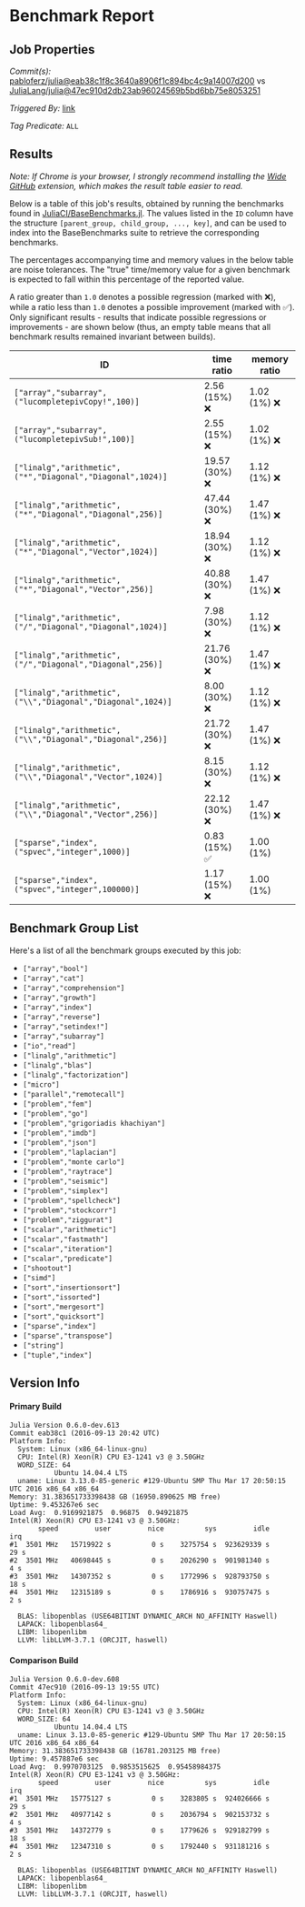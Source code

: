 # Benchmark Report

## Job Properties

*Commit(s):* [pabloferz/julia@eab38c1f8c3640a8906f1c894bc4c9a14007d200](https://github.com/pabloferz/julia/commit/eab38c1f8c3640a8906f1c894bc4c9a14007d200) vs [JuliaLang/julia@47ec910d2db23ab96024569b5bd6bb75e8053251](https://github.com/JuliaLang/julia/commit/47ec910d2db23ab96024569b5bd6bb75e8053251)

*Triggered By:* [link](https://github.com/JuliaLang/julia/pull/16986#issuecomment-246835477)

*Tag Predicate:* `ALL`

## Results

*Note: If Chrome is your browser, I strongly recommend installing the [Wide GitHub](https://chrome.google.com/webstore/detail/wide-github/kaalofacklcidaampbokdplbklpeldpj?hl=en)
extension, which makes the result table easier to read.*

Below is a table of this job's results, obtained by running the benchmarks found in
[JuliaCI/BaseBenchmarks.jl](https://github.com/JuliaCI/BaseBenchmarks.jl). The values
listed in the `ID` column have the structure `[parent_group, child_group, ..., key]`,
and can be used to index into the BaseBenchmarks suite to retrieve the corresponding
benchmarks.

The percentages accompanying time and memory values in the below table are noise tolerances. The "true"
time/memory value for a given benchmark is expected to fall within this percentage of the reported value.

A ratio greater than `1.0` denotes a possible regression (marked with :x:), while a ratio less
than `1.0` denotes a possible improvement (marked with :white_check_mark:). Only significant results - results
that indicate possible regressions or improvements - are shown below (thus, an empty table means that all
benchmark results remained invariant between builds).

| ID | time ratio | memory ratio |
|----|------------|--------------|
| `["array","subarray",("lucompletepivCopy!",100)]` | 2.56 (15%) :x: | 1.02 (1%) :x: |
| `["array","subarray",("lucompletepivSub!",100)]` | 2.55 (15%) :x: | 1.02 (1%) :x: |
| `["linalg","arithmetic",("*","Diagonal","Diagonal",1024)]` | 19.57 (30%) :x: | 1.12 (1%) :x: |
| `["linalg","arithmetic",("*","Diagonal","Diagonal",256)]` | 47.44 (30%) :x: | 1.47 (1%) :x: |
| `["linalg","arithmetic",("*","Diagonal","Vector",1024)]` | 18.94 (30%) :x: | 1.12 (1%) :x: |
| `["linalg","arithmetic",("*","Diagonal","Vector",256)]` | 40.88 (30%) :x: | 1.47 (1%) :x: |
| `["linalg","arithmetic",("/","Diagonal","Diagonal",1024)]` | 7.98 (30%) :x: | 1.12 (1%) :x: |
| `["linalg","arithmetic",("/","Diagonal","Diagonal",256)]` | 21.76 (30%) :x: | 1.47 (1%) :x: |
| `["linalg","arithmetic",("\\","Diagonal","Diagonal",1024)]` | 8.00 (30%) :x: | 1.12 (1%) :x: |
| `["linalg","arithmetic",("\\","Diagonal","Diagonal",256)]` | 21.72 (30%) :x: | 1.47 (1%) :x: |
| `["linalg","arithmetic",("\\","Diagonal","Vector",1024)]` | 8.15 (30%) :x: | 1.12 (1%) :x: |
| `["linalg","arithmetic",("\\","Diagonal","Vector",256)]` | 22.12 (30%) :x: | 1.47 (1%) :x: |
| `["sparse","index",("spvec","integer",1000)]` | 0.83 (15%) :white_check_mark: | 1.00 (1%)  |
| `["sparse","index",("spvec","integer",100000)]` | 1.17 (15%) :x: | 1.00 (1%)  |

## Benchmark Group List

Here's a list of all the benchmark groups executed by this job:

- `["array","bool"]`
- `["array","cat"]`
- `["array","comprehension"]`
- `["array","growth"]`
- `["array","index"]`
- `["array","reverse"]`
- `["array","setindex!"]`
- `["array","subarray"]`
- `["io","read"]`
- `["linalg","arithmetic"]`
- `["linalg","blas"]`
- `["linalg","factorization"]`
- `["micro"]`
- `["parallel","remotecall"]`
- `["problem","fem"]`
- `["problem","go"]`
- `["problem","grigoriadis khachiyan"]`
- `["problem","imdb"]`
- `["problem","json"]`
- `["problem","laplacian"]`
- `["problem","monte carlo"]`
- `["problem","raytrace"]`
- `["problem","seismic"]`
- `["problem","simplex"]`
- `["problem","spellcheck"]`
- `["problem","stockcorr"]`
- `["problem","ziggurat"]`
- `["scalar","arithmetic"]`
- `["scalar","fastmath"]`
- `["scalar","iteration"]`
- `["scalar","predicate"]`
- `["shootout"]`
- `["simd"]`
- `["sort","insertionsort"]`
- `["sort","issorted"]`
- `["sort","mergesort"]`
- `["sort","quicksort"]`
- `["sparse","index"]`
- `["sparse","transpose"]`
- `["string"]`
- `["tuple","index"]`

## Version Info

#### Primary Build

```
Julia Version 0.6.0-dev.613
Commit eab38c1 (2016-09-13 20:42 UTC)
Platform Info:
  System: Linux (x86_64-linux-gnu)
  CPU: Intel(R) Xeon(R) CPU E3-1241 v3 @ 3.50GHz
  WORD_SIZE: 64
           Ubuntu 14.04.4 LTS
  uname: Linux 3.13.0-85-generic #129-Ubuntu SMP Thu Mar 17 20:50:15 UTC 2016 x86_64 x86_64
Memory: 31.383651733398438 GB (16950.890625 MB free)
Uptime: 9.453267e6 sec
Load Avg:  0.9169921875  0.96875  0.94921875
Intel(R) Xeon(R) CPU E3-1241 v3 @ 3.50GHz: 
       speed         user         nice          sys         idle          irq
#1  3501 MHz   15719922 s          0 s    3275754 s  923629339 s         29 s
#2  3501 MHz   40698445 s          0 s    2026290 s  901981340 s          4 s
#3  3501 MHz   14307352 s          0 s    1772996 s  928793750 s         18 s
#4  3501 MHz   12315189 s          0 s    1786916 s  930757475 s          2 s

  BLAS: libopenblas (USE64BITINT DYNAMIC_ARCH NO_AFFINITY Haswell)
  LAPACK: libopenblas64_
  LIBM: libopenlibm
  LLVM: libLLVM-3.7.1 (ORCJIT, haswell)

```

#### Comparison Build

```
Julia Version 0.6.0-dev.608
Commit 47ec910 (2016-09-13 19:55 UTC)
Platform Info:
  System: Linux (x86_64-linux-gnu)
  CPU: Intel(R) Xeon(R) CPU E3-1241 v3 @ 3.50GHz
  WORD_SIZE: 64
           Ubuntu 14.04.4 LTS
  uname: Linux 3.13.0-85-generic #129-Ubuntu SMP Thu Mar 17 20:50:15 UTC 2016 x86_64 x86_64
Memory: 31.383651733398438 GB (16781.203125 MB free)
Uptime: 9.457887e6 sec
Load Avg:  0.9970703125  0.9853515625  0.95458984375
Intel(R) Xeon(R) CPU E3-1241 v3 @ 3.50GHz: 
       speed         user         nice          sys         idle          irq
#1  3501 MHz   15775127 s          0 s    3283805 s  924026666 s         29 s
#2  3501 MHz   40977142 s          0 s    2036794 s  902153732 s          4 s
#3  3501 MHz   14372779 s          0 s    1779626 s  929182799 s         18 s
#4  3501 MHz   12347310 s          0 s    1792440 s  931181216 s          2 s

  BLAS: libopenblas (USE64BITINT DYNAMIC_ARCH NO_AFFINITY Haswell)
  LAPACK: libopenblas64_
  LIBM: libopenlibm
  LLVM: libLLVM-3.7.1 (ORCJIT, haswell)

```
